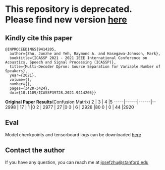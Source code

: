 # This repository is deprecated. Please find new version [here](https://github.com/asteroid-team/asteroid/tree/master/egs/wsj0-mix-var/Multi-Decoder-DPRNN)
## Kindly cite this paper
```
@INPROCEEDINGS{9414205,
  author={Zhu, Junzhe and Yeh, Raymond A. and Hasegawa-Johnson, Mark},
  booktitle={ICASSP 2021 - 2021 IEEE International Conference on Acoustics, Speech and Signal Processing (ICASSP)}, 
  title={Multi-Decoder Dprnn: Source Separation for Variable Number of Speakers}, 
  year={2021},
  volume={},
  number={},
  pages={3420-3424},
  doi={10.1109/ICASSP39728.2021.9414205}}
```
**Original Paper Results**(Confusion Matrix)
2    | 3    | 4    |5
-----|------|------|--
2998 | 17   | 1    |0
2    | 2977 | 27   |0
0    | 6    | 2928 |80
0    | 0    | 44   |2920

## Eval
Model checkpoints and tensorboard logs can be downloaded [here](https://1drv.ms/f/s!AngOiCKyXEDIi-I2oAquUbuzbg9MFg?e=8lvoom)

## Contact the author
If you have any question, you can reach me at josefzhu@stanford.edu

